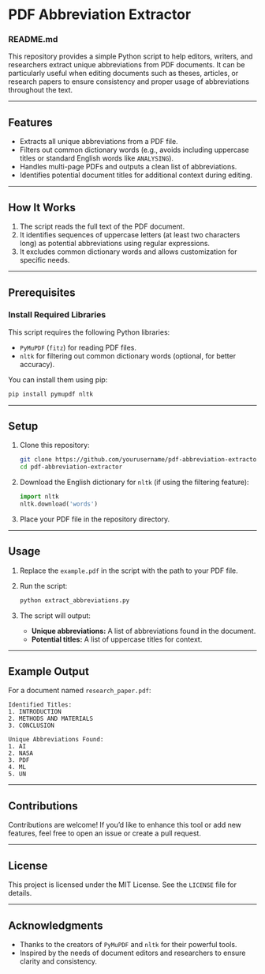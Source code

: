 # PDF Abbreviation Extractor
### README.md

This repository provides a simple Python script to help editors, writers, and researchers extract unique abbreviations from PDF documents. It can be particularly useful when editing documents such as theses, articles, or research papers to ensure consistency and proper usage of abbreviations throughout the text.

---

## Features

- Extracts all unique abbreviations from a PDF file.
- Filters out common dictionary words (e.g., avoids including uppercase titles or standard English words like `ANALYSING`).
- Handles multi-page PDFs and outputs a clean list of abbreviations.
- Identifies potential document titles for additional context during editing.

---

## How It Works

1. The script reads the full text of the PDF document.
2. It identifies sequences of uppercase letters (at least two characters long) as potential abbreviations using regular expressions.
3. It excludes common dictionary words and allows customization for specific needs.

---

## Prerequisites

### Install Required Libraries
This script requires the following Python libraries:

- `PyMuPDF` (`fitz`) for reading PDF files.
- `nltk` for filtering out common dictionary words (optional, for better accuracy).

You can install them using pip:

```bash
pip install pymupdf nltk
```

---

## Setup

1. Clone this repository:
   ```bash
   git clone https://github.com/yourusername/pdf-abbreviation-extractor.git
   cd pdf-abbreviation-extractor
   ```

2. Download the English dictionary for `nltk` (if using the filtering feature):
   ```python
   import nltk
   nltk.download('words')
   ```

3. Place your PDF file in the repository directory.

---

## Usage

1. Replace the `example.pdf` in the script with the path to your PDF file.
2. Run the script:

   ```bash
   python extract_abbreviations.py
   ```

3. The script will output:
   - **Unique abbreviations:** A list of abbreviations found in the document.
   - **Potential titles:** A list of uppercase titles for context.

---

## Example Output

For a document named `research_paper.pdf`:

```plaintext
Identified Titles:
1. INTRODUCTION
2. METHODS AND MATERIALS
3. CONCLUSION

Unique Abbreviations Found:
1. AI
2. NASA
3. PDF
4. ML
5. UN
```

---

## Contributions

Contributions are welcome! If you’d like to enhance this tool or add new features, feel free to open an issue or create a pull request.

---

## License

This project is licensed under the MIT License. See the `LICENSE` file for details.

---

## Acknowledgments

- Thanks to the creators of `PyMuPDF` and `nltk` for their powerful tools.
- Inspired by the needs of document editors and researchers to ensure clarity and consistency.
